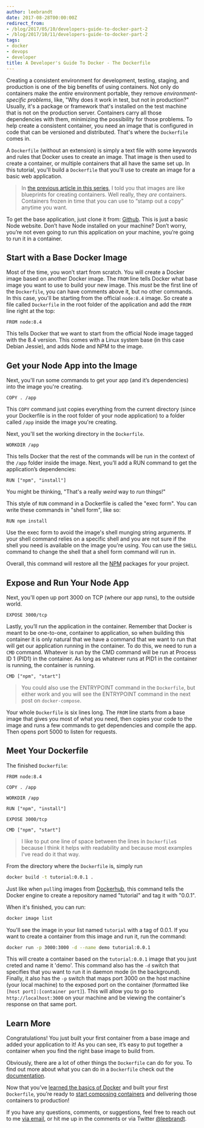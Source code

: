 ```yaml
---
author: leebrandt
date: 2017-08-28T00:00:00Z
redirect_from:
- /blog/2017/05/10/developers-guide-to-docker-part-2
- /blog/2017/10/11/developers-guide-to-docker-part-2
tags:
- docker
- devops
- developer
title: A Developer's Guide To Docker - The Dockerfile
---
```


Creating a consistent environment for development, testing, staging, and production is one of the big benefits of using containers. Not only do containers make the *entire* environment portable, they remove *environment-specific problems*, like, "Why does it work in test, but not in production?" Usually, it's a package or framework that's installed on the test machine that is not on the production server. Containers carry all those dependencies with them, minimizing the possibility for those problems. To help create a consistent container, you need an image that is configured in code that can be versioned and distributed. That's where the `Dockerfile` comes in.

A `Dockerfile` (without an extension) is simply a text file with some keywords and rules that Docker uses to create an image. That image is then used to create a container, or multiple containers that all have the same set up. In this tutorial, you'll build a `Dockerfile` that you'll use to create an image for a basic web application.

>In [the previous article in this series](/blog/2017/05/10/developers-guide-to-docker-part-1), I told you that images are like blueprints for creating containers. Well really, they *are* containers. Containers frozen in time that you can use to “stamp out a copy” anytime you want.

To get the base application, just clone it from: [Github](https://github.com/leebrandt/docker-node-sample). This is just a basic Node website. Don’t have Node installed on your machine? Don’t worry, you’re not even going to run this application on your machine, you’re going to run it in a container.

## Start with a Base Docker Image
Most of the time, you won’t start from scratch. You will create a Docker image based on another Docker image. The `FROM` line tells Docker what base image you want to use to build your new image. This *must* be the first line of the `Dockerfile`, you can have comments above it, but no other commands. In this case, you'll be starting from the official `node:8.4` image. So create a file called `Dockerfile` in the root folder of the application and add the `FROM` line right at the top:

```
FROM node:8.4
```

This tells Docker that we want to start from the official Node image tagged with the 8.4 version. This comes with a Linux system base (in this case Debian Jessie), and adds Node and NPM to the image.

## Get your Node App into the Image

Next, you'll run some commands to get your app (and it’s dependencies) into the image you're creating.

```
COPY . /app
```

This `COPY` command just copies everything from the current directory (since your Dockerfile is in the root folder of your node application) to a folder called `/app` inside the image you're creating.

Next, you'll set the working directory in the `Dockerfile`.

```
WORKDIR /app
```

This tells Docker that the rest of the commands will be run in the context of the `/app` folder inside the image. Next, you’ll add a RUN command to get the application’s dependencies:

```
RUN ["npm", "install"]
```

You might be thinking, "That's a really *weird* way to *run* things!"

This style of `RUN` command in a Dockerfile is called the "exec form". You can write these commands in "shell form", like so:

```
RUN npm install
```

Use the exec form to avoid the image's shell munging string arguments. If your shell command relies on a specific shell and you are not sure if the shell you need is available on the image you're using. You can use the `SHELL` command to change the shell that a shell form command will run in.

Overall, this command will restore all the [NPM](https://www.npmjs.org/) packages for your project.

## Expose and Run Your Node App

Next, you'll open up port 3000 on TCP (where our app runs), to the outside world.

```
EXPOSE 3000/tcp
```

Lastly, you’ll run the application in the container. Remember that Docker is meant to be one-to-one, container to application, so when building this container it is only natural that we have a command that we want to run that will get our application running in the container. To do this, we need to run a `CMD` command. Whatever is run by the CMD command will be run at Process ID 1 (PID1) in the container. As long as whatever runs at PID1 in the container is running, the container is running.

```
CMD ["npm", "start"]
```

>You could also use the ENTRYPOINT command in the `Dockerfile`, but either work and you will see the ENTRYPOINT command in the next post on `docker-compose`.


Your whole `Dockerfile` is six lines long. The `FROM` line starts from a base image that gives you most of what you need, then copies your code to the image and runs a few commands to get dependencies and compile the app. Then opens port 5000 to listen for requests.

## Meet Your Dockerfile

The finished `Dockerfile`:

```
FROM node:8.4

COPY . /app

WORKDIR /app

RUN ["npm", "install"]

EXPOSE 3000/tcp

CMD ["npm", "start"]
```

> I like to put one line of space between the lines in `Dockerfile`s because I think it helps with readability and because most examples I've read do it that way.

From the directory where the `Dockerfile` is, simply run 

```bash
docker build -t tutorial:0.0.1 .
```

Just like when `pull`ing images from [Dockerhub](https://hub.docker.com), this command tells the Docker engine to create a repository named "tutorial" and tag it with "0.0.1".

When it's finished, you can run:

```bash
docker image list
```

You'll see the image in your list named `tutorial` with a tag of 0.0.1. If you want to create a container from this image and run it, run the command:

```bash
docker run -p 3000:3000 -d --name demo tutorial:0.0.1  
```
This will create a container based on the `tutorial:0.0.1` image that you just creted and name it 'demo'. This command also has the `-d` switch that specifies that you want to run it in daemon mode (in the background). Finally, it also has the `-p` switch that maps port 3000 on the host machine (your local machine) to the exposed port on the container (formatted like `[host port]:[container port]`). This will allow you to go to `http://localhost:3000` on your machine and be viewing the container's response on that same port.

## Learn More

Congratulations! You just built your first container from a base image and added your application to it! As you can see, it’s easy to put together a container when you find the right base image to build from. 

Obviously, there are a lot of other things the `Dockerfile` can do for you. To find out more about what you can do in a `Dockerfile` check out the [documentation](https://docs.docker.com/engine/reference/builder/). 

Now that you’ve [learned the basics of Docker](https://developer.okta.com/blog/2017/05/10/developers-guide-to-docker-part-1) and built your first `Dockerfile`, you’re ready to [start composing containers](https://docs.docker.com/compose/) and delivering those containers to production!

If you have any questions, comments, or suggestions, feel free to reach out to me [via email](mailto:lee.brandt@okta.com), or hit me up in the comments or via Twitter [@leebrandt](https://twitter.com/leebrandt).